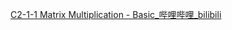 [C2-1-1 Matrix Multiplication - Basic_哔哩哔哩_bilibili](https://www.bilibili.com/video/BV16q4y1e7Cm?p=27&vd_source=be746efb77e979ca275e4f65f2d8cda3)